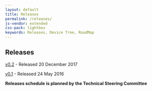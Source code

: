 ```yaml
---
layout: default
title: Releases
permalink: /releases/
js-vendor: extended
css-pack: lightbox
keywords: Releases, Device Tree, RoadMap
---
```

## Releases

[v0.2](https://github.com/devicetree-org/devicetree-specification/releases/tag/v0.2) - Released 20 December 2017

[v0.1](https://github.com/devicetree-org/devicetree-specification/releases/tag/v0.1) - Released 24 May 2016

**Releases schedule is planned by the Technical Steering Committee**
